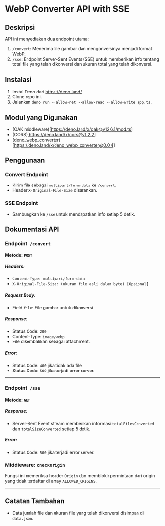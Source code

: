 # WebP Converter API with SSE

## Deskripsi

API ini menyediakan dua endpoint utama: 

1. `/convert`: Menerima file gambar dan mengonversinya menjadi format WebP.
2. `/sse`: Endpoint Server-Sent Events (SSE) untuk memberikan info tentang total file yang telah dikonversi dan ukuran total yang telah dikonversi.

## Instalasi

1. Instal Deno dari https://deno.land/
2. Clone repo ini.
3. Jalankan `deno run --allow-net --allow-read --allow-write app.ts`.

## Modul yang Digunakan
- (OAK middleware)[https://deno.land/x/oak@v12.6.1/mod.ts]
- (CORS)[https://deno.land/x/cors@v1.2.2]
- (deno_webp_converter)[https://deno.land/x/deno_webp_converter@0.0.4]


## Penggunaan

### Convert Endpoint
- Kirim file sebagai `multipart/form-data` ke `/convert`.
- Header `X-Original-File-Size` disarankan.

### SSE Endpoint
- Sambungkan ke `/sse` untuk mendapatkan info setiap 5 detik.


## Dokumentasi API

### Endpoint: `/convert`

#### Metode: `POST`

##### Headers:

- `Content-Type: multipart/form-data`
- `X-Original-File-Size: (ukuran file asli dalam byte) [Opsional]`

##### Request Body:

- Field `file`: File gambar untuk dikonversi.

##### Response:

- Status Code: `200`
- Content-Type: `image/webp`
- File dikembalikan sebagai attachment.

##### Error:

- Status Code: `400` jika tidak ada file.
- Status Code: `500` jika terjadi error server.

---

### Endpoint: `/sse`

#### Metode: `GET`

##### Response:

- Server-Sent Event stream memberikan informasi `totalFilesConverted` dan `totalSizeConverted` setiap 5 detik.

##### Error:

- Status Code: `500` jika terjadi error server.

### Middleware: `checkOrigin`

Fungsi ini memeriksa header `Origin` dan memblokir permintaan dari origin yang tidak terdaftar di array `ALLOWED_ORIGINS`.

---

## Catatan Tambahan

- Data jumlah file dan ukuran file yang telah dikonversi disimpan di `data.json`.
